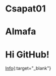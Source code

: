 # Csapat01
# Almafa
# Hi GitHub!

[Info](https://aries.ektf.hu/~tajti/rft-afp/rft-afp.html){:target="_blank"}